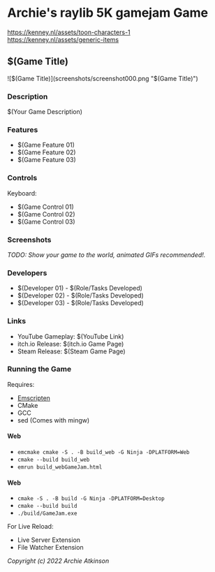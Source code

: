 # Archie's raylib 5K gamejam Game

https://kenney.nl/assets/toon-characters-1
https://kenney.nl/assets/generic-items

## $(Game Title)

![$(Game Title)](screenshots/screenshot000.png "$(Game Title)")

### Description

$(Your Game Description)

### Features

 - $(Game Feature 01)
 - $(Game Feature 02)
 - $(Game Feature 03)

### Controls

Keyboard:
 - $(Game Control 01)
 - $(Game Control 02)
 - $(Game Control 03)

### Screenshots

_TODO: Show your game to the world, animated GIFs recommended!._

### Developers

 - $(Developer 01) - $(Role/Tasks Developed)
 - $(Developer 02) - $(Role/Tasks Developed)
 - $(Developer 03) - $(Role/Tasks Developed)

### Links

 - YouTube Gameplay: $(YouTube Link)
 - itch.io Release: $(itch.io Game Page)
 - Steam Release: $(Steam Game Page)

### Running the Game
Requires:
- [Emscripten](https://emscripten.org/docs/getting_started/downloads.html)
- CMake
- GCC
- sed (Comes with mingw)

#### Web
- `emcmake cmake -S . -B build_web -G Ninja -DPLATFORM=Web`
- `cmake --build build_web`
- `emrun build_webGameJam.html`

#### Web
- `cmake -S . -B build -G Ninja -DPLATFORM=Desktop`
- `cmake --build build`
- `./build/GameJam.exe`

For Live Reload:
- Live Server Extension
- File Watcher Extension

*Copyright (c) 2022 Archie Atkinson*